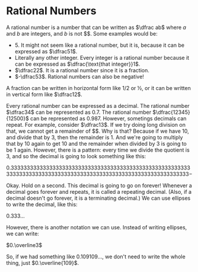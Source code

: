 # Rational Numbers

A rational number is a number that can be written as $\dfrac ab$ where $a$ and $b$ are integers, and $b$ is not $$. Some examples would be:

- $5$. It might not seem like a rational number, but it is, because it can be expressed as $\dfrac51$.
- Literally any other integer. Every integer is a rational number because it can be expressed as $\dfrac{\text{that integer}}1$.
- $\dfrac22$. It is a rational number since it is a fraction.
- $-\dfrac53$. Rational numbers can also be negative!

A fraction can be written in horizontal form like $1/2$ or ½, or it can be written in vertical form like $\dfrac12$.

Every rational number can be expressed as a decimal. The rational number $\dfrac34$ can be represented as $0.7$. The rational number $\dfrac{12345}{12500}$ can be represented as $0.987$. However, sometings decimals can repeat. For example, consider $\dfrac13$. If we try doing long division on that, we cannot get a remainder of $$. Why is that? Because if we have $10$, and divide that by $3$, then the remainder is $1$. And we're going to multiply that by $10$ again to get $10$ and the remainder when divided by $3$ is going to be $1$ again. However, there is a pattern: every time we divide the quotient is $3$, and so the decimal is going to look something like this:

$0.33333333333333333333333333333333333333333333333333333333333333333333333333333333333333333333333333333333333333333-$

Okay. Hold on a second. This decimal is going to go on forever! Whenever a decimal goes forever and repeats, it is called a repeating decimal. (Also, if a decimal doesn't go forever, it is a terminating decimal.) We can use ellipses to write the decimal, like this:

$0.333\ldots$

However, there is another notation we can use. Instead of writing ellipses, we can write:

$0.\overline3$

So, if we had something like $0.109109\ldots$, we don't need to write the whole thing, just $0.\overline{109}$.